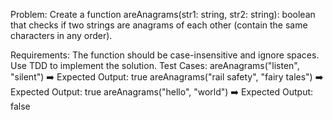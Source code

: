 Problem:
Create a function areAnagrams(str1: string, str2: string): boolean that checks if two strings are anagrams of each other (contain the same characters in any order).

Requirements:
The function should be case-insensitive and ignore spaces.
Use TDD to implement the solution.
Test Cases:
areAnagrams("listen", "silent") ➡️ Expected Output: true
areAnagrams("rail safety", "fairy tales") ➡️ Expected Output: true
areAnagrams("hello", "world") ➡️ Expected Output: false
